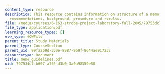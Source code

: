 ```yaml
---
content_type: resource
description: This resource contains information on structure of a memo, summary and
  recommendations, background, procedure and results.
file: /media/courses/6-163-strobe-project-laboratory-fall-2005/79753dc7b607a769d3b03a0a98359e50_memo_guidelines.pdf
file_type: application/pdf
learning_resource_types: []
ocw_type: OCWFile
parent_title: Study Materials
parent_type: CourseSection
parent_uid: 99fa269d-320e-8987-9b9f-8644ae91723c
resourcetype: Document
title: memo_guidelines.pdf
uid: 79753dc7-b607-a769-d3b0-3a0a98359e50
---
```

